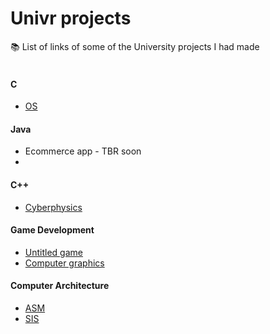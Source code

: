 # Univr projects
📚 List of links of some of the University projects I had made
<br /><br />


#### C
- [OS](https://github.com/zk-g/Progetto_sistemi_operativi)
#### Java
- Ecommerce app - TBR soon
- 
#### C++
- [Cyberphysics](https://github.com/zk-g/univr-cyberphysics)
#### Game Development
- [Untitled game]()
- [Computer graphics](https://github.com/zk-g/univr-computer-graphic)
#### Computer Architecture
- [ASM](https://github.com/zk-g/univr-asm)
- [SIS](https://github.com/zk-g/univr-sis)
